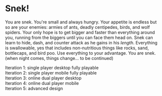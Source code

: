 # Snek!

You are snek. You're small and always hungry. Your appetite is endless but so are your enemies: armies of ants, deadly centipedes, birds, and wolf spiders. Your only hope is to get bigger and faster than everything around you, running from the biggers until you can face them head on. Snek can learn to hide, dash, and counter attack as he gains in his *length*. Everything is swallowable, yes that includes non-nutritious things like rocks, sand, bottlecaps, and bird poo. Use everything to your advantage. You are snek. (when night comes, things change... to be continued)

Iteration 1: single player desktop fully playable<br>
Iteration 2: single player mobile fully playable<br>
Iteration 3: online dual player desktop<br>
Iteration 4: online dual player mobile<br>
Iteration 5: advanced design<br>
